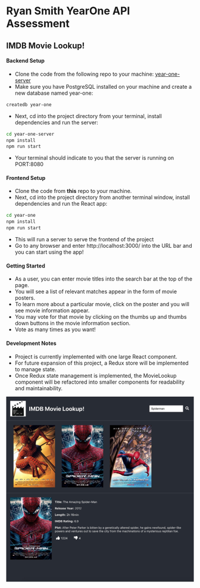 # Ryan Smith YearOne API Assessment
## IMDB Movie Lookup!

#### Backend Setup

- Clone the code from the following repo to your machine: [year-one-server](https://github.com/ryanpsmith26/year-one-server)
- Make sure you have PostgreSQL installed on your machine and create a new database named year-one:

```zsh
createdb year-one
```
- Next, cd into the project directory from your terminal, install dependencies and run the server:

```zsh
cd year-one-server
npm install
npm run start
```

- Your terminal should indicate to you that the server is running on PORT:8080

#### Frontend Setup

- Clone the code from **this** repo to your machine.
- Next, cd into the project directory from another terminal window, install dependencies and run the React app:

```zsh
cd year-one
npm install
npm run start
```

- This will run a server to serve the frontend of the project
- Go to any browser and enter http://localhost:3000/ into the URL bar and you can start using the app!

#### Getting Started

- As a user, you can enter movie titles into the search bar at the top of the page.
- You will see a list of relevant matches appear in the form of movie posters.
- To learn more about a particular movie, click on the poster and you will see movie information appear.
- You may vote for that movie by clicking on the thumbs up and thumbs down buttons in the movie information section.
- Vote as many times as you want!

#### Development Notes

- Project is currently implemented with one large React component.
- For future expansion of this project, a Redux store will be implemented to manage state.
- Once Redux state management is implemented, the MovieLookup component will be refactored into smaller components for readability and maintainability.

![Snapshot of App](app-snapshot.jpeg)